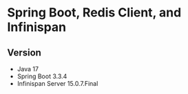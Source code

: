 # Spring Boot, Redis Client, and Infinispan

## Version
- Java 17
- Spring Boot 3.3.4
- Infinispan Server 15.0.7.Final